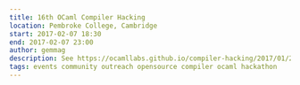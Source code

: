 ```yaml
---
title: 16th OCaml Compiler Hacking
location: Pembroke College, Cambridge
start: 2017-02-07 18:30
end: 2017-02-07 23:00
author: gemmag
description: See https://ocamllabs.github.io/compiler-hacking/2017/01/24/february-compiler-hacking.html
tags: events community outreach opensource compiler ocaml hackathon
---
```

